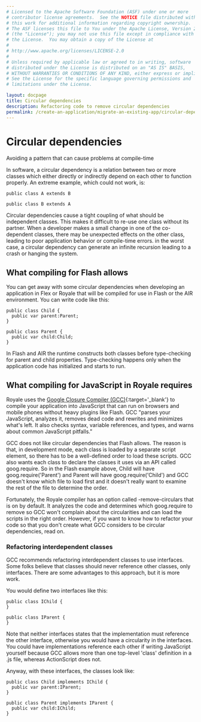 ```yaml
---
# Licensed to the Apache Software Foundation (ASF) under one or more
# contributor license agreements.  See the NOTICE file distributed with
# this work for additional information regarding copyright ownership.
# The ASF licenses this file to You under the Apache License, Version 2.0
# (the "License"); you may not use this file except in compliance with
# the License.  You may obtain a copy of the License at
# 
# http://www.apache.org/licenses/LICENSE-2.0
# 
# Unless required by applicable law or agreed to in writing, software
# distributed under the License is distributed on an "AS IS" BASIS,
# WITHOUT WARRANTIES OR CONDITIONS OF ANY KIND, either express or implied.
# See the License for the specific language governing permissions and
# limitations under the License.

layout: docpage
title: Circular dependencies
description: Refactoring code to remove circular dependencies
permalink: /create-an-application/migrate-an-existing-app/circular-dependencies
---
```

# Circular dependencies

Avoiding a pattern that can cause problems at compile-time


In software, a circular dependency is a relation between two or more classes which either directly or indirectly depend on each other to function properly. An extreme example, which could not work, is:

```as3
public class A extends B

public class B extends A
```

Circular dependencies cause a tight coupling of what should be independent classes. This makes it difficult to re-use one class without its partner. When a developer makes a small change in one of the co-dependent classes, there may be unexpected effects on the other class, leading to poor application behavior or compile-time errors. in the worst case, a circular dependency can generate an infinite recursion leading to a crash or hanging the system.

## What compiling for Flash allows

You can get away with some circular dependencies when developing an application in Flex or Royale that will be compiled for use in Flash or the AIR environment. You can write code like this:

```as3
public class Child {
  public var parent:Parent;
}

public class Parent {
  public var child:Child;
}
```
In Flash and AIR the runtime constructs both classes before type-checking for parent and child properties. Type-checking happens only when the application code has initialized and starts to run.

## What compiling for JavaScript in Royale requires

Royale uses the [Google Closure Compiler (GCC)](https://developers.google.com/closure/compiler){:target='_blank'} to compile your application into JavaScript that can run on browsers and mobile phones without heavy plugins like Flash. GCC "parses your JavaScript, analyzes it, removes dead code and rewrites and minimizes what's left. It also checks syntax, variable references, and types, and warns about common JavaScript pitfalls." 

GCC does not like circular dependencies that Flash allows. The reason is that, in development mode, each class is loaded by a separate script element, so there has to be a well-defined order to load these scripts. GCC also wants each class to declare the classes it uses via an API called goog.require. So in the Flash example above, Child will have goog.require('Parent') and Parent will have goog.require('Child') and GCC doesn't know which file to load first and it doesn't really want to examine the rest of the file to determine the order.

Fortunately, the Royale compiler has an option called -remove-circulars that is on by default. It analyzes the code and determines which goog.require to remove so GCC won't complain about the circularities and can load the scripts in the right order. However, if you want to know how to refactor your code so that you don't create what GCC considers to be circular dependencies, read on.

### Refactoring interdependent classes

GCC recommends refactoring interdependent classes to use interfaces. Some folks believe that classes should never reference other classes, only interfaces. There are some advantages to this approach, but it is more work.

You would define two interfaces like this:

```as3
public class IChild {
}

public class IParent {
}
```

Note that neither interfaces states that the implementation must reference the other interface, otherwise you would have a circularity in the interfaces. You could have implementations reference each other if writing JavaScript yourself because GCC allows more than one top-level 'class' definition in a .js file, whereas ActionScript does not.

Anyway, with these interfaces, the classes look like:


```as3
public class Child implements IChild {
  public var parent:IParent;
}

public class Parent implements IParent {
  public var child:IChild;
}
```
